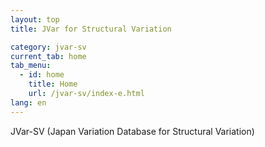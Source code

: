 ```yaml
---
layout: top
title: JVar for Structural Variation

category: jvar-sv
current_tab: home
tab_menu:
  - id: home
    title: Home
    url: /jvar-sv/index-e.html
lang: en
---
```


JVar-SV (Japan Variation Database for Structural Variation)

